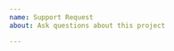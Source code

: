 ```yaml
---
name: Support Request
about: Ask questions about this project

---
```


<!-- 
STOP -- PLEASE READ!

GitHub is not the right place for support requests.

If you're looking for help, post your question on the [Kubernetes Slack ](http://slack.k8s.io/) sig-storage Channel.

If the matter is security related, please disclose it privately via https://kubernetes.io/security/.
-->
